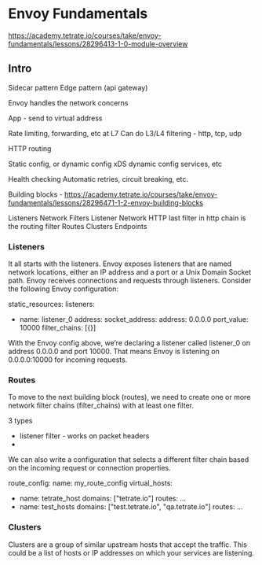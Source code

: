 # Envoy Fundamentals

https://academy.tetrate.io/courses/take/envoy-fundamentals/lessons/28296413-1-0-module-overview

## Intro

Sidecar pattern
Edge pattern (api gateway)

Envoy handles the network concerns

App - send to virtual address

Rate limiting, forwarding, etc at L7
Can do L3/L4 filtering - http, tcp, udp

HTTP routing

Static config, or dynamic config xDS dynamic config services, etc

Health checking
Automatic retries, circuit breaking, etc.

Building blocks - https://academy.tetrate.io/courses/take/envoy-fundamentals/lessons/28296471-1-2-envoy-building-blocks

Listeners
    Network Filters
        Listener
        Network
        HTTP 
            last filter in http chain is the routing filter
Routes
Clusters
Endpoints

### Listeners

It all starts with the listeners. Envoy exposes listeners that are named network locations, either an IP address and a port or a Unix Domain Socket path. Envoy receives connections and requests through listeners. Consider the following Envoy configuration:

static_resources:
  listeners:
  - name: listener_0
    address:
      socket_address:
        address: 0.0.0.0
        port_value: 10000
    filter_chains: [{}]

With the Envoy config above, we’re declaring a listener called listener_0 on address 0.0.0.0 and port 10000. That means Envoy is listening on 0.0.0.0:10000 for incoming requests.

### Routes

To move to the next building block (routes), we need to create one or more network filter chains (filter_chains) with at least one filter.

3 types

* listener filter - works on packet headers
* 

We can also write a configuration that selects a different filter chain based on the incoming request or connection properties.


route_config:
  name: my_route_config
  virtual_hosts:
  - name: tetrate_host
    domains: ["tetrate.io"]
    routes:
    ...
  - name: test_hosts
    domains: ["test.tetrate.io", "qa.tetrate.io"]
    routes:
    ...

### Clusters

Clusters are a group of similar upstream hosts that accept the traffic. This could be a list of hosts or IP addresses on which your services are listening.

